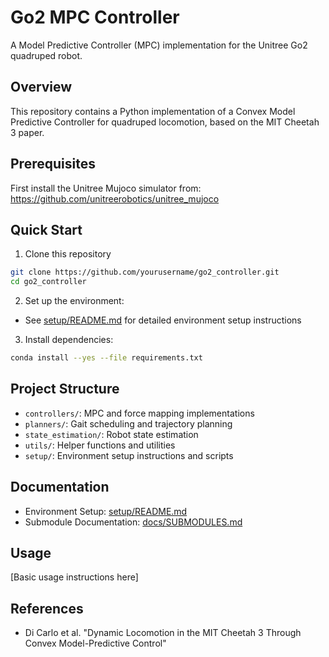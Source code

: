 # Go2 MPC Controller

A Model Predictive Controller (MPC) implementation for the Unitree Go2 quadruped robot.

## Overview
This repository contains a Python implementation of a Convex Model Predictive Controller for quadruped locomotion, based on the MIT Cheetah 3 paper.

## Prerequisites
First install the Unitree Mujoco simulator from:
https://github.com/unitreerobotics/unitree_mujoco

## Quick Start
1. Clone this repository
```bash
git clone https://github.com/yourusername/go2_controller.git
cd go2_controller
```

2. Set up the environment:
- See [setup/README.md](setup/README.md) for detailed environment setup instructions

3. Install dependencies:
```bash
conda install --yes --file requirements.txt
```

## Project Structure
- `controllers/`: MPC and force mapping implementations
- `planners/`: Gait scheduling and trajectory planning
- `state_estimation/`: Robot state estimation
- `utils/`: Helper functions and utilities
- `setup/`: Environment setup instructions and scripts

## Documentation
- Environment Setup: [setup/README.md](setup/README.md)
- Submodule Documentation: [docs/SUBMODULES.md](docs/SUBMODULES.md)

## Usage
[Basic usage instructions here]

## References
- Di Carlo et al. "Dynamic Locomotion in the MIT Cheetah 3 Through Convex Model-Predictive Control"
